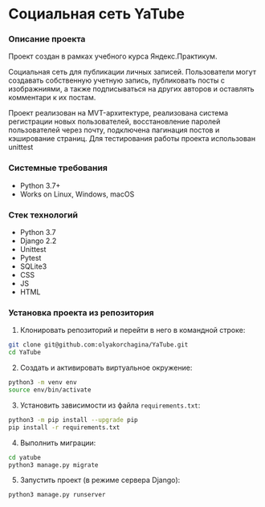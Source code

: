 # Социальная сеть YaTube

### Описание проекта
Проект создан в рамках учебного курса Яндекс.Практикум.

Социальная сеть для публикации личных записей. Пользователи могут создавать собственную учетную запись, публиковать посты с изображниями, а также подписываться на других авторов и оставлять комментари к их постам. 

Проект реализован на MVT-архитектуре, реализована система регистрации новых пользователей, восстановление паролей пользователей через почту, подключена пагинация постов и кэширование страниц. Для тестирования работы проекта использован unittest

### Системные требования
* Python 3.7+
* Works on Linux, Windows, macOS

### Стек технологий
* Python 3.7
* Django 2.2 
* Unittest
* Pytest
* SQLite3
* CSS
* JS
* HTML

### Установка проекта из репозитория

1. Клонировать репозиторий и перейти в него в командной строке:
```bash
git clone git@github.com:olyakorchagina/YaTube.git
cd YaTube
```
2. Cоздать и активировать виртуальное окружение:
```bash
python3 -m venv env
source env/bin/activate
```
3. Установить зависимости из файла ```requirements.txt```:
```bash
python3 -m pip install --upgrade pip
pip install -r requirements.txt
```
4. Выполнить миграции:
```bash
cd yatube
python3 manage.py migrate
```
5. Запустить проект (в режиме сервера Django):
```bash
python3 manage.py runserver
```
